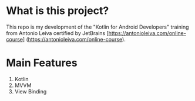 # What is this project?
This repo is my development of the "Kotlin for Android Developers" training from Antonio Leiva certified by JetBrains [https://antonioleiva.com/online-course] (https://antonioleiva.com/online-course).

# Main Features
1. Kotlin
1. MVVM
1. View Binding

